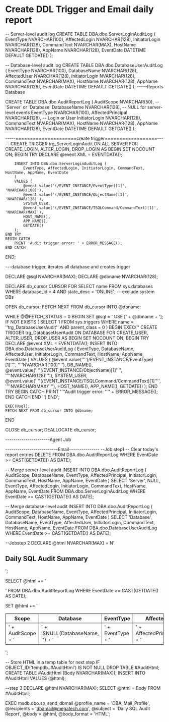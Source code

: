 # Create DDL Trigger and Email daily report
-- Server-level audit log
CREATE TABLE DBA.dbo.ServerLoginAuditLog (
    EventType NVARCHAR(100),
    AffectedLogin NVARCHAR(128),
    InitiatorLogin NVARCHAR(128),
    CommandText NVARCHAR(MAX),
    HostName NVARCHAR(128),
    AppName NVARCHAR(128),
    EventDate DATETIME DEFAULT GETDATE()
);

-- Database-level audit log
CREATE TABLE DBA.dbo.DatabaseUserAuditLog (
    EventType NVARCHAR(100),
    DatabaseName NVARCHAR(128),
    AffectedUser NVARCHAR(128),
    InitiatorLogin NVARCHAR(128),
    CommandText NVARCHAR(MAX),
    HostName NVARCHAR(128),
    AppName NVARCHAR(128),
    EventDate DATETIME DEFAULT GETDATE()
);
-----Reports Database

CREATE TABLE DBA.dbo.AuditReportLog (
    AuditScope NVARCHAR(50),           -- 'Server' or 'Database'
    DatabaseName NVARCHAR(128),        -- NULL for server-level events
    EventType NVARCHAR(100),
    AffectedPrincipal NVARCHAR(128),   -- Login or User
    InitiatorLogin NVARCHAR(128),
    CommandText NVARCHAR(MAX),
    HostName NVARCHAR(128),
    AppName NVARCHAR(128),
    EventDate DATETIME DEFAULT GETDATE()
);

-----=====================create trigger==================-----
CREATE TRIGGER trg_ServerLoginAudit
ON ALL SERVER
FOR CREATE_LOGIN, ALTER_LOGIN, DROP_LOGIN
AS
BEGIN
    SET NOCOUNT ON;
    BEGIN TRY
        DECLARE @event XML = EVENTDATA();

        INSERT INTO DBA.dbo.ServerLoginAuditLog (
            EventType, AffectedLogin, InitiatorLogin, CommandText, HostName, AppName, EventDate
        )
        VALUES (
            @event.value('(/EVENT_INSTANCE/EventType)[1]', 'NVARCHAR(100)'),
            @event.value('(/EVENT_INSTANCE/ObjectName)[1]', 'NVARCHAR(128)'),
            SYSTEM_USER,
            @event.value('(/EVENT_INSTANCE/TSQLCommand/CommandText)[1]', 'NVARCHAR(MAX)'),
            HOST_NAME(),
            APP_NAME(),
            GETDATE()
        );
    END TRY
    BEGIN CATCH
        PRINT 'Audit trigger error: ' + ERROR_MESSAGE();
    END CATCH
END;


---database trigger, iterates all database and creates trigger

DECLARE @sql NVARCHAR(MAX);
DECLARE @dbname NVARCHAR(128);

DECLARE db_cursor CURSOR FOR
SELECT name FROM sys.databases
WHERE database_id > 4 AND state_desc = 'ONLINE'; -- exclude system DBs

OPEN db_cursor;
FETCH NEXT FROM db_cursor INTO @dbname;

WHILE @@FETCH_STATUS = 0
BEGIN
    SET @sql = '
    USE [' + @dbname + '];
    IF NOT EXISTS (
        SELECT 1 FROM sys.triggers 
        WHERE name = ''trg_DatabaseUserAudit'' AND parent_class = 0
    )
    BEGIN
        EXEC(''
        CREATE TRIGGER trg_DatabaseUserAudit
        ON DATABASE
        FOR CREATE_USER, ALTER_USER, DROP_USER
        AS
        BEGIN
            SET NOCOUNT ON;
            BEGIN TRY
                DECLARE @event XML = EVENTDATA();
                INSERT INTO DBA.dbo.DatabaseUserAuditLog (
                    EventType, DatabaseName, AffectedUser, InitiatorLogin, CommandText, HostName, AppName, EventDate
                )
                VALUES (
                    @event.value(''''(/EVENT_INSTANCE/EventType)[1]'''', ''''NVARCHAR(100)''''),
                    DB_NAME(),
                    @event.value(''''(/EVENT_INSTANCE/ObjectName)[1]'''', ''''NVARCHAR(128)''''),
                    SYSTEM_USER,
                    @event.value(''''(/EVENT_INSTANCE/TSQLCommand/CommandText)[1]'''', ''''NVARCHAR(MAX)''''),
                    HOST_NAME(),
                    APP_NAME(),
                    GETDATE()
                );
            END TRY
            BEGIN CATCH
                PRINT ''''Audit trigger error: '''' + ERROR_MESSAGE();
            END CATCH
        END
        '')
    END';

    EXEC(@sql);
    FETCH NEXT FROM db_cursor INTO @dbname;
END

CLOSE db_cursor;
DEALLOCATE db_cursor;

----------------------Agent Job


--------------------------Email---------------
--Job step1
-- Clear today's report entries
DELETE FROM DBA.dbo.AuditReportLog WHERE EventDate >= CAST(GETDATE() AS DATE);

-- Merge server-level audit
INSERT INTO DBA.dbo.AuditReportLog (
    AuditScope, DatabaseName, EventType, AffectedPrincipal, InitiatorLogin, CommandText, HostName, AppName, EventDate
)
SELECT 
    'Server', NULL, EventType, AffectedLogin, InitiatorLogin, CommandText, HostName, AppName, EventDate
FROM DBA.dbo.ServerLoginAuditLog
WHERE EventDate >= CAST(GETDATE() AS DATE);

-- Merge database-level audit
INSERT INTO DBA.dbo.AuditReportLog (
    AuditScope, DatabaseName, EventType, AffectedPrincipal, InitiatorLogin, CommandText, HostName, AppName, EventDate
)
SELECT 
    'Database', DatabaseName, EventType, AffectedUser, InitiatorLogin, CommandText, HostName, AppName, EventDate
FROM DBA.dbo.DatabaseUserAuditLog
WHERE EventDate >= CAST(GETDATE() AS DATE);


--Jobstep 2
DECLARE @html NVARCHAR(MAX) = N'
<html><body>
<h2>Daily SQL Audit Summary</h2>
<table border="1" cellpadding="4" cellspacing="0">
<tr>
<th>Scope</th><th>Database</th><th>EventType</th><th>Affected</th>
<th>Initiator</th><th>Host</th><th>App</th><th>Time</th>
</tr>';

SELECT @html += '
<tr>
<td>' + AuditScope + '</td>
<td>' + ISNULL(DatabaseName, '') + '</td>
<td>' + EventType + '</td>
<td>' + AffectedPrincipal + '</td>
<td>' + InitiatorLogin + '</td>
<td>' + HostName + '</td>
<td>' + AppName + '</td>
<td>' + CONVERT(NVARCHAR, EventDate, 120) + '</td>
</tr>'
FROM DBA.dbo.AuditReportLog
WHERE EventDate >= CAST(GETDATE() AS DATE);

SET @html += '</table></body></html>';

-- Store HTML in a temp table for next step
IF OBJECT_ID('tempdb..#AuditHtml') IS NOT NULL DROP TABLE #AuditHtml;
CREATE TABLE #AuditHtml (Body NVARCHAR(MAX));
INSERT INTO #AuditHtml VALUES (@html);

--step 3
DECLARE @html NVARCHAR(MAX);
SELECT @html = Body FROM #AuditHtml;

EXEC msdb.dbo.sp_send_dbmail
    @profile_name = 'DBA_Mail_Profile',
    @recipients = 'dbamail@megatech.com',
    @subject = 'Daily SQL Audit Report',
    @body = @html,
    @body_format = 'HTML';
